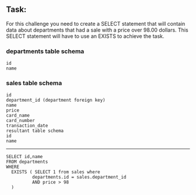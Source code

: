 ## Task:
For this challenge you need to create a SELECT statement that will contain data about departments that had a sale with a price over 98.00 dollars. This SELECT statement will have to use an EXISTS to achieve the task.

### departments table schema
```
id
name
```

### sales table schema
```
id
department_id (department foreign key)
name
price
card_name
card_number
transaction_date
resultant table schema
id
name
```
---

```
SELECT id,name
FROM departments
WHERE
  EXISTS ( SELECT 1 from sales where
          departments.id = sales.department_id 
          AND price > 98
  )
```